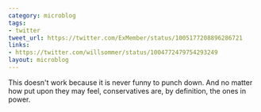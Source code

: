 ```yaml
---
category: microblog
tags:
- twitter
tweet_url: https://twitter.com/ExMember/status/1005177208896286721
links:
- https://twitter.com/willsommer/status/1004772479754293249
layout: microblog
---
```

This doesn't work because it is never funny to punch down. And no matter how put upon they may feel, conservatives are, by definition, the ones in power.
